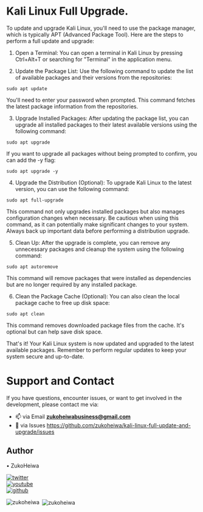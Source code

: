 # Kali Linux Full Upgrade.

To update and upgrade Kali Linux, you'll need to use the package manager, which is typically APT (Advanced Package Tool). Here are the steps to perform a full update and upgrade:

1. Open a Terminal:
You can open a terminal in Kali Linux by pressing Ctrl+Alt+T or searching for "Terminal" in the application menu.

2. Update the Package List:
Use the following command to update the list of available packages and their versions from the repositories:
```
sudo apt update
```
You'll need to enter your password when prompted. This command fetches the latest package information from the repositories.

3. Upgrade Installed Packages:
After updating the package list, you can upgrade all installed packages to their latest available versions using the following command:
```
sudo apt upgrade
```
If you want to upgrade all packages without being prompted to confirm, you can add the -y flag:
```
sudo apt upgrade -y
```
4. Upgrade the Distribution (Optional):
To upgrade Kali Linux to the latest version, you can use the following command:
```
sudo apt full-upgrade
```
This command not only upgrades installed packages but also manages configuration changes when necessary. Be cautious when using this command, as it can potentially make significant changes to your system. Always back up important data before performing a distribution upgrade.

5. Clean Up:
After the upgrade is complete, you can remove any unnecessary packages and cleanup the system using the following command:
```
sudo apt autoremove
```
This command will remove packages that were installed as dependencies but are no longer required by any installed package.

6. Clean the Package Cache (Optional):
You can also clean the local package cache to free up disk space:
```
sudo apt clean
```
This command removes downloaded package files from the cache. It's optional but can help save disk space.

That's it! Your Kali Linux system is now updated and upgraded to the latest available packages. Remember to perform regular updates to keep your system secure and up-to-date.

# Support and Contact
If you have questions, encounter issues, or want to get involved in the development, please contact me via:
- 📫 via Email **zukoheiwabusiness@gmail.com**
- 📄 via Issues https://github.com/zukoheiwa/kali-linux-full-update-and-upgrade/issues 

## Author
&#8226; ZukoHeiwa
<div>
<a href="https://www.youtube.com/channel/UCt3X0lR50_2yqdj9o3LUpKA" target="blank">
  <img src="https://img.shields.io/badge/@ZukoHeiwa-blue?style=for-the-badge&logo=twitter" alt="twitter" />
</a>
<br>
<a href="https://twitter.com/ZukoHeiwa" target="blank">
  <img src="https://img.shields.io/badge/@ZukoHeiwa-red?style=for-the-badge&logo=youtube" alt="youtube" />
</a>
<br>
<a href="https://github.com/ZukoHeiwa" target="blank">
  <img src="https://img.shields.io/badge/@ZukoHeiwa-black?style=for-the-badge&logo=github" alt="github" />
</a>
</div>

<p><img align="left" src="https://github-readme-stats.vercel.app/api/top-langs?username=zukoheiwa&show_icons=true&locale=en&layout=compact" alt="zukoheiwa" /></p>

<p>&nbsp;<img align="center" src="https://github-readme-stats.vercel.app/api?username=zukoheiwa&show_icons=true&locale=en" alt="zukoheiwa" /></p>
